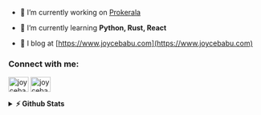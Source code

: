 - 🔭 I’m currently working on [Prokerala](https://www.prokerala.com)

- 🌱 I’m currently learning **Python, Rust, React**

- 📝 I blog at [https://www.joycebabu.com](https://www.joycebabu.com)

### Connect with me:
<p align="left">
<a href="https://twitter.com/joycebabu" target="blank"><img align="center" src="https://cdn.jsdelivr.net/npm/simple-icons@3.0.1/icons/twitter.svg" alt="joycebabu" height="30" width="40" /></a>
<a href="https://linkedin.com/in/joycebabu" target="blank"><img align="center" src="https://cdn.jsdelivr.net/npm/simple-icons@3.0.1/icons/linkedin.svg" alt="joycebabu" height="30" width="40" /></a>
</p>

<details>	
  <summary><b>⚡ Github Stats</b></summary>

  <img height="180em" src="https://github-readme-stats.vercel.app/api?username=joycebabu&show_icons=true&hide_border=true" />
  <img height="180em" src="https://github-readme-stats.vercel.app/api/top-langs/?username=joycebabu&exclude_repo=KNN-Image-Classification&show_icons=true&hide_border=true&layout=compact&langs_count=8"/>
  <img height="180em" src="https://github-readme-streak-stats.herokuapp.com/?user=joycebabu" />

</details>
